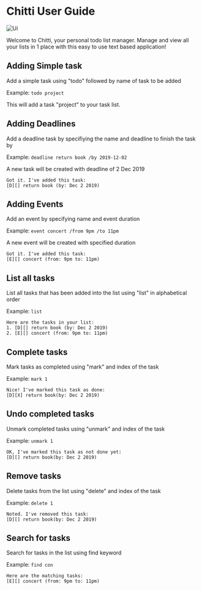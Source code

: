 # Chitti User Guide

 ![Ui](https://github.com/user-attachments/assets/5b749691-0905-4e87-8b19-98e08bba758d)

Welcome to Chitti, your personal todo list manager. Manage and view all your lists in 1 place with this easy to use text based application! 

## Adding Simple task

Add a simple task using "todo" followed by name of task to be added

Example: `todo project`

This will add a task "project" to your task list. 

## Adding Deadlines

Add a deadline task by specifiying the name and deadline to finish the task by

Example: `deadline return book /by 2019-12-02`

A new task will be created with deadline of 2 Dec 2019

```
Got it. I've added this task:
[D][] return book (by: Dec 2 2019)
```

## Adding Events

Add an event by specifying name and event duration

Example: `event concert /from 9pm /to 11pm`

A new event will be created with specified duration

```
Got it. I've added this task:
[E][] concert (from: 9pm to: 11pm)
```

## List all tasks

List all tasks that has been added into the list using "list" in alphabetical order

Example: `list`

```
Here are the tasks in your list:
1. [D][] return book (by: Dec 2 2019)
2. [E][] concert (from: 9pm to: 11pm)
```
## Complete tasks

Mark tasks as completed using "mark" and index of the task

Example: `mark 1`

```
Nice! I've marked this task as done:
[D][X] return book(by: Dec 2 2019)
```

## Undo completed tasks

Unmark completed tasks using "unmark" and index of the task

Example: `unmark 1`

```
OK, I've marked this task as not done yet:
[D][] return book(by: Dec 2 2019)
```

## Remove tasks

Delete tasks from the list using "delete" and index of the task

Example: `delete 1`

```
Noted. I've removed this task:
[D][] return book(by: Dec 2 2019)
```

## Search for tasks

Search for tasks in the list using find keyword

Example: `find con`

```
Here are the matching tasks:
[E][] concert (from: 9pm to: 11pm)
```
